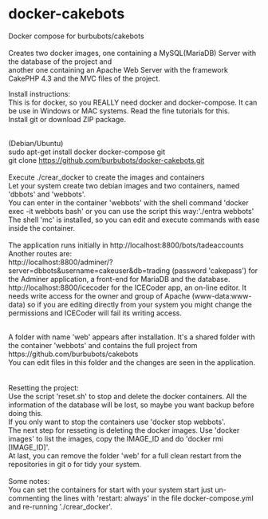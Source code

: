 # docker-cakebots
Docker compose for burbubots/cakebots<br /><br />
Creates two docker images, one containing a MySQL(MariaDB) Server with the database of the project and <br />
another one containing an Apache Web Server with the framework CakePHP 4.3 and the MVC files of the project.<br />


Install instructions:<br />
This is for docker, so you REALLY need docker and docker-compose. It can be use in Windows or MAC systems. Read the fine tutorials for this.<br />
Install git or download ZIP package.<br />
<br />

(Debian/Ubuntu)<br /> 
sudo apt-get install docker docker-compose git <br />
git clone https://github.com/burbubots/docker-cakebots.git <br />
<br />
Execute ./crear_docker to create the images and containers<br />
Let your system create two debian images and two containers, named 'dbbots' and 'webbots'. <br />
You can enter in the container 'webbots' with the shell command 'docker exec -it webbots bash' or you can use the script this way:'./entra webbots'<br />
The shell 'mc' is installed, so you can edit and execute commands with ease inside the container. <br /><br />
The application runs initially in http://localhost:8800/bots/tadeaccounts<br />
Another routes are: <br/>
http://localhost:8800/adminer/?server=dbbots&username=cakeuser&db=trading (password 'cakepass') for the Adminer application, a front-end for MariaDB and the database.<br />
http://localhost:8800/icecoder for the ICECoder app, an on-line editor. It needs write access for the owner and group of Apache (www-data:www-data) 
so if you are editing directly from your system you might change the permissions and ICECoder will fail its writing access. <br />

<br />
A folder with name 'web' appears after installation. It's a shared folder with the container 'webbots' and contains the full project from https://github.com/burbubots/cakebots <br />
You can edit files in this folder and the changes are seen in the application.  <br /> <br /><br />
Resetting the project:<br />
Use the script 'reset.sh' to stop and delete the docker containers. All the information of the database will be lost, so maybe you want backup before doing this.<br />
If you only want to stop the containers use 'docker stop webbots'.<br />
The next step for resseting is deleting the docker images. Use 'docker images' to list the images, copy the IMAGE_ID and do 'docker rmi [IMAGE_ID]'.<br />
At last, you can remove the folder 'web' for a full clean restart from the repositories in git o for tidy your system. <br /><br />
Some notes: <br />
You can set the containers for start with your system start just un-commenting the lines with 'restart: always' in the file docker-compose.yml and re-running './crear_docker'. <br />

